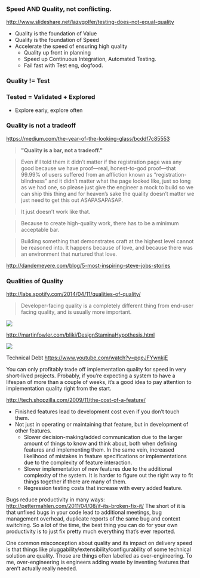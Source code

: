 ### Speed AND Quality, not conflicting.
http://www.slideshare.net/lazygolfer/testing-does-not-equal-quality

* Quality is the foundation of Value
* Quality is the foundation of Speed
* Accelerate the speed of ensuring high quality
  * Quality up front in planning
  * Speed up Continuous Integration, Automated Testing.
  * Fail fast with Test eng, dogfood.

### Quality != Test



### Tested = Validated + Explored

* Explore early, explore often


### Quality is not a tradeoff

https://medium.com/the-year-of-the-looking-glass/bcddf7c85553

> __"Quality is a bar, not a tradeoff."__

> Even if I told them it didn’t matter if the registration page was any good because we have proof—real, honest-to-god proof—that 99.99% of users suffered from an affliction known as “registration-blindness” and it didn’t matter what the page looked like, just so long as we had one, so please just give the engineer a mock to build so we can ship this thing and for heaven’s sake the quality doesn’t matter we just need to get this out ASAPASAPASAP.

> It just doesn’t work like that.

> Because to create high-quality work, there has to be a minimum acceptable bar.

> Building something that demonstrates craft at the highest level cannot be reasoned into. It happens because of love, and because there was an environment that nurtured that love.

http://dandemeyere.com/blog/5-most-inspiring-steve-jobs-stories

### Qualities of Quality

http://labs.spotify.com/2014/04/11/qualities-of-quality/ 

> Developer-facing quality is a completely different thing from end-user facing quality, and is usually more important.

![](http://spotifylabscom.files.wordpress.com/2014/04/kindsofquality.png?w=584)

http://martinfowler.com/bliki/DesignStaminaHypothesis.html

![](http://martinfowler.com/bliki/images/designStaminaGraph.gif)

Technical Debt https://www.youtube.com/watch?v=pqeJFYwnkjE

You can only profitably trade off implementation quality for speed in very short-lived projects. Probably, if you’re expecting a system to have a lifespan of more than a couple of weeks, it’s a good idea to pay attention to implementation quality right from the start.

http://tech.shopzilla.com/2009/11/the-cost-of-a-feature/
* Finished features lead to development cost even if you don’t touch them. 
* Not just in operating or maintaining that feature, but in development of other features.
  * Slower decision-making/added communication due to the larger amount of things to know and think about, both when defining features and implementing them. In the same vein, increased likelihood of mistakes in feature specifications or implementations due to the complexity of feature interaction.
  * Slower implementation of new features due to the additional complexity of the system. It is harder to figure out the right way to fit things together if there are many of them.
  * Regression testing costs that increase with every added feature.

Bugs reduce productivity in many ways: http://pettermahlen.com/2011/04/08/if-its-broken-fix-it/
The short of it is that unfixed bugs in your code lead to additional meetings, bug management overhead, duplicate reports of the same bug and context switching. So a lot of the time, the best thing you can do for your own productivity is to just fix pretty much everything that’s ever reported.

One common misconception about quality and its impact on delivery speed is that things like pluggability/extensibility/configurability of some technical solution are quality. Those are things often labelled as over-engineering. To me, over-engineering is engineers adding waste by inventing features that aren’t actually really needed.
